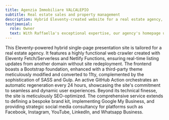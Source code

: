 ```yaml
---
title: Agenzia Immobiliare VALCALEPIO
subtitle: Real estate sales and property management
description: Hybrid Eleventy-created website for a real estate agency, featuring custom web crawling for real-time listings.
testimonial:
  role: Owner
  text: With Raffaella's exceptional expertise, our agency's homepage underwent a remarkable transformation, consistently captivating clients and standing out among competitors.
---
```

This Eleventy-powered hybrid single-page presentation site is tailored for a real estate agency. It features a highly functional web crawler created with Eleventy Fetch/Serverless and Netlify Functions, ensuring real-time listing updates from another domain without site redeployment. The frontend boasts a Bootstrap foundation, enhanced with a third-party theme meticulously modified and converted to 11ty, complemented by the sophistication of SASS and Gulp. An active GitHub Action orchestrates an automatic regeneration every 24 hours, showcasing the site's commitment to seamless and dynamic user experiences. Beyond its technical finesse, the site is meticulously SEO-optimized. The comprehensive service extends to defining a bespoke brand kit, implementing Google My Business, and providing strategic social media consultancy for platforms such as Facebook, Instagram, YouTube, LinkedIn, and Whatsapp Business.

